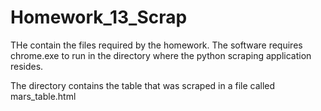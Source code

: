 # Homework_13_Scrap

THe contain the files required by the homework.  The software requires chrome.exe to run in the directory where the 
python scraping application resides.

The directory contains the table that was scraped in a file called mars_table.html
